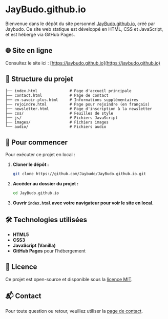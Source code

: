 # JayBudo.github.io

Bienvenue dans le dépôt du site personnel [JayBudo.github.io](https://jaybudo.github.io), créé par Jaybudo. Ce site web statique est développé en HTML, CSS et JavaScript, et est hébergé via GitHub Pages.

## 🌐 Site en ligne

Consultez le site ici : [https://jaybudo.github.io](https://jaybudo.github.io)

## 📁 Structure du projet

```
├── index.html              # Page d'accueil principale
├── contact.html            # Page de contact
├── en-savoir-plus.html     # Informations supplémentaires
├── rejoindre.html          # Page pour rejoindre (en français)
├── newsletter.html         # Page d'inscription à la newsletter
├── css/                    # Feuilles de style
├── js/                     # Fichiers JavaScript
├── images/                 # Fichiers images
└── audio/                  # Fichiers audio
```

## 🚀 Pour commencer

Pour exécuter ce projet en local :

1. **Cloner le dépôt :**
   ```bash
   git clone https://github.com/Jaybudo/JayBudo.github.io.git
   ```

2. **Accéder au dossier du projet :**
   ```bash
   cd JayBudo.github.io
   ```

3. **Ouvrir `index.html` avec votre navigateur pour voir le site en local.**

## 🛠️ Technologies utilisées

- **HTML5**
- **CSS3**
- **JavaScript (Vanilla)**
- **GitHub Pages** pour l’hébergement

## 📄 Licence

Ce projet est open-source et disponible sous la [licence MIT](LICENSE).

## 📬 Contact

Pour toute question ou retour, veuillez utiliser la [page de contact](https://jaybudo.github.io/contact.html).
